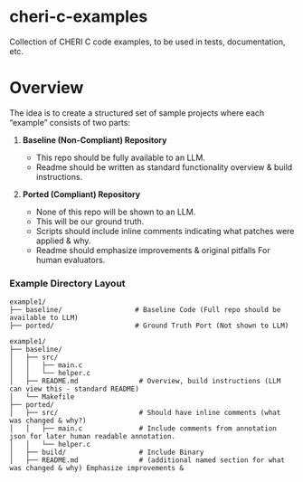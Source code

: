# cheri-c-examples
Collection of CHERI C code examples, to be used in tests, documentation, etc.

# Overview
The idea is to create a structured set of sample projects where each “example” consists of two parts:

1. **Baseline (Non-Compliant) Repository**  
    - This repo should be fully available to an LLM.
    - Readme should be written as standard functionality overview & build instructions.

2. **Ported (Compliant) Repository**  
   - None of this repo will be shown to an LLM.
   - This will be our ground truth.
   - Scripts should include inline comments indicating what patches were applied & why.
   - Readme should emphasize improvements & original pitfalls For human evaluators.


### Example Directory Layout
```
example1/
├── baseline/                  # Baseline Code (Full repo should be available to LLM)
├── ported/                    # Ground Truth Port (Not shown to LLM)
```

```
example1/
├── baseline/
│   ├── src/
│   │   ├── main.c
│   │   └── helper.c
│   ├── README.md               # Overview, build instructions (LLM can view this - standard README)
│   └── Makefile
├── ported/
│   ├── src/                    # Should have inline comments (what was changed & why?)
│   │   ├── main.c              # Include comments from annotation json for later human readable annotation.
│   │   └── helper.c 
│   ├── build/                  # Include Binary
│   ├── README.md               # (additional named section for what was changed & why) Emphasize improvements & 
```
